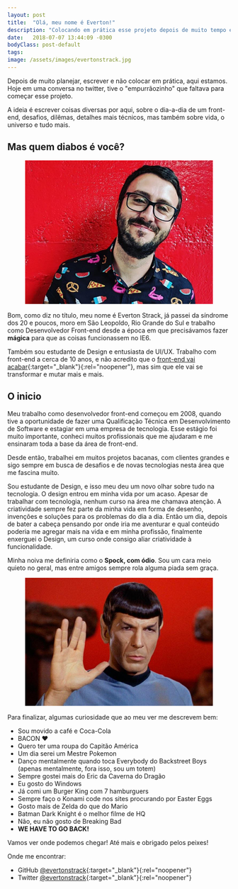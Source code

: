 ```yaml
---
layout: post
title:  "Olá, meu nome é Everton!"
description: "Colocando em prática esse projeto depois de muito tempo engavetado. Um pequeno apanhado sobre o dia-a-dia de um front end, vida, o universo e tudo mais."
date:   2018-07-07 13:44:09 -0300
bodyClass: post-default
tags:
image: /assets/images/evertonstrack.jpg
---
```


Depois de muito planejar, escrever e não colocar em prática, aqui estamos. Hoje em uma conversa no twitter, tive o "empurrãozinho" que faltava para começar esse projeto.

A ideia é escrever coisas diversas por aqui, sobre o dia-a-dia de um front-end, desafios, dilêmas, detalhes mais técnicos, mas também sobre vida, o universo e tudo mais.


## Mas quem diabos é você?

<figure>
  <picture>
      <source type="image/webp" srcset="/assets/images/webp/posts/ola-meu-nome-e-everton/everton-strack.webp" />
      <source srcset="/assets/images/posts/ola-meu-nome-e-everton/everton-strack.jpg" />
      <img itemprop="image" src="/assets/images/posts/ola-meu-nome-e-everton/everton-strack.jpg" alt="Everton Strack Desenvolvedor Front-end" />
    </picture>
</figure>

Bom, como diz no título, meu nome  é Everton Strack, já passei da síndrome dos 20 e poucos, moro em São Leopoldo, Rio Grande do Sul e trabalho como Desenvolvedor Front-end desde a época em que precisávamos fazer **mágica** para que as coisas funcionassem no IE6.

Também sou estudante de Design e entusiasta de UI/UX. Trabalho com front-end a cerca de 10 anos, e não acredito que o [front-end vai acabar](https://kvnol.github.io/ofrontendacabou/){:target="_blank"}{:rel="noopener"}, mas sim que ele vai se transformar e mutar mais e mais.


## O inicio

Meu trabalho como desenvolvedor front-end começou em 2008, quando tive a oportunidade de fazer uma Qualificação Técnica em Desenvolvimento de Software e estagiar em uma empresa de tecnologia. Esse estágio foi muito importante, conheci muitos profissionais que me ajudaram e me ensinaram toda a base da área de front-end.

Desde então, trabalhei em muitos projetos bacanas, com clientes grandes e sigo sempre em busca de desafios e de novas tecnologias nesta área que me fascina muito.

Sou estudante de Design, e isso meu deu um novo olhar sobre tudo na tecnologia. O design entrou em minha vida por um acaso. Apesar de trabalhar com tecnologia, nenhum curso na área me chamava atenção. A criatividade sempre fez parte da minha vida em forma de desenho, invenções e soluções para os problemas do dia a dia. Então um dia, depois de bater a cabeça pensando por onde iria me aventurar e qual conteúdo poderia me agregar mais na vida e em minha profissão, finalmente enxerguei o Design, um curso onde consigo aliar criatividade à funcionalidade.

Minha noiva me definiria como o **Spock, com ódio**. Sou um cara meio quieto no geral, mas entre amigos sempre rola alguma piada sem graça.

<figure>
  <picture>
      <source type="image/webp" srcset="/assets/images/webp/posts/ola-meu-nome-e-everton/spock.webp" />
      <source srcset="/assets/images/posts/ola-meu-nome-e-everton/spock.jpg" />
      <img itemprop="image" src="/assets/images/posts/ola-meu-nome-e-everton/spock.jpg" alt="Spock - Star Trek" />
    </picture>
</figure>

Para finalizar, algumas curiosidade que ao meu ver me descrevem bem:


- Sou movido a café e Coca-Cola
- BACON ♥
- Quero ter uma roupa do Capitão América
- Um dia serei um Mestre Pokemon
- Danço mentalmente quando toca Everybody do Backstreet Boys (apenas mentalmente, fora isso, sou um totem)
- Sempre gostei mais do Eric da Caverna do Dragão
- Eu gosto do Windows
- Já comi um Burger King com 7 hamburguers
- Sempre faço o Konami code nos sites procurando por Easter Eggs
- Gosto mais de Zelda do que do Mario
- Batman Dark Knight é o melhor filme de HQ
- Não, eu não gosto de Breaking Bad
- **WE HAVE TO GO BACK!**

Vamos ver onde podemos chegar!
Até mais e obrigado pelos peixes!

Onde me encontrar:
- GitHub [@evertonstrack](https://github.com/evertonstrack){:target="_blank"}{:rel="noopener"}
- Twitter [@evertonstrack](https://twitter.com/evertonstrack){:target="_blank"}{:rel="noopener"}
